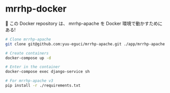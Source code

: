 mrrhp-docker
===

🐳 この Docker repository は、 mrrhp-apache を Docker 環境で動かすためにある!

```bash
# Clone mrrhp-apache
git clone git@github.com:yuu-eguci/mrrhp-apache.git ./app/mrrhp-apache

# Create containers
docker-compose up -d

# Enter in the container
docker-compose exec django-service sh

# For mrrhp-apache v3
pip install -r ./requirements.txt
```

